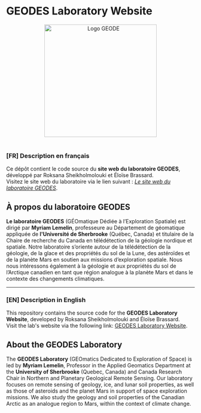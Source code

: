 # GEODES Laboratory Website

<div align="center">
  <img src="https://github.com/user-attachments/assets/0003b995-4f2f-404e-a814-6caef005e762" alt="Logo GEODE" width="300">
</div>

<br>

### [FR] Description en français

Ce dépôt contient le code source du **site web du laboratoire GEODES**, développé par Roksana Sheikholmolouki et Éloïse Brassard.  
Visitez le site web du laboratoire via le lien suivant : [*Le site web du laboratoire GEODES*](https://geodes.recherche.usherbrooke.ca/en/home.html).

## À propos du laboratoire GEODES

**Le laboratoire GEODES** (GÉOmatique Dédiée à l’Exploration Spatiale) est dirigé par **Myriam Lemelin**, professeure au Département de géomatique appliquée de **l'Université de Sherbrooke** (Québec, Canada) et titulaire de la Chaire de recherche du Canada en télédétection de la géologie nordique et spatiale. Notre laboratoire s’oriente autour de la télédétection de la géologie, de la glace et des propriétés du sol de la Lune, des astéroïdes et de la planète Mars en soutien aux missions d’exploration spatiale. Nous nous intéressons également à la géologie et aux propriétés du sol de l’Arctique canadien en tant que région analogue à la planète Mars et dans le contexte des changements climatiques. 

---

### [EN] Description in English

This repository contains the source code for the **GEODES Laboratory Website**, developed by Roksana Sheikholmolouki and Éloïse Brassard.  
Visit the lab's website via the following link: [GEODES Laboratory Website](https://geodes.recherche.usherbrooke.ca/en/home.html).

## About the GEODES Laboratory

The **GEODES Laboratory** (GEOmatics Dedicated to Exploration of Space) is led by **Myriam Lemelin**, Professor in the Applied Geomatics Department at the **University of Sherbrooke** (Quebec, Canada) and Canada Research Chair in Northern and Planetary Geological Remote Sensing. Our laboratory focuses on remote sensing of geology, ice, and lunar soil properties, as well as those of asteroids and the planet Mars in support of space exploration missions. We also study the geology and soil properties of the Canadian Arctic as an analogue region to Mars, within the context of climate change. 
